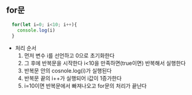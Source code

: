 ## for문

```javaScript
  for(let i=0; i<10; i++){
    console.log(i)
  }
```

- 처리 순서
  1. 먼저 변수 i를 선언하고 0으로 초기화한다
  2. 그 후에 반복문을 시작한다 i<10을 만족하면(true이면) 반복해서 실행한다
  3. 반복문 안의 cosnole.log(i)가 실행된다
  4. 반복문 끝의 i++가 실행되어 i값이 1증가한다
  5. i=10이면 반복문에서 빠져나오고 for문의 처리가 끝난다
